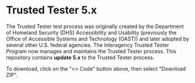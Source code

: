 # Trusted Tester 5.x
The Trusted Tester test process was originally created by the Department of Homeland Security (DHS) Accessibility and Usability (previously the Office of Accessible Systems and Technology (OAST)) and later adopted by several other U.S. federal agencies. The Interagency Trusted Tester Program now manages and maintains the Trusted Tester process. This repository contains **update 5.x** to the Trusted Tester process.

To download, click on the "<> Code" button above, then select "Download ZIP".
